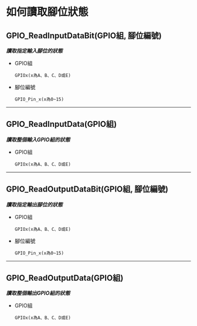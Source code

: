 # 如何讀取腳位狀態


## GPIO_ReadInputDataBit(GPIO組, 腳位編號)

***讀取指定輸入腳位的狀態***

* GPIO組
  
      GPIOx(x為A、B、C、D或E)
  
* 腳位編號

      GPIO_Pin_x(x為0~15)

-------------

## GPIO_ReadInputData(GPIO組)

***讀取整個輸入GPIO組的狀態***

* GPIO組
  
      GPIOx(x為A、B、C、D或E)

-------------

## GPIO_ReadOutputDataBit(GPIO組, 腳位編號)

***讀取指定輸出腳位的狀態***

* GPIO組
  
      GPIOx(x為A、B、C、D或E)
  
* 腳位編號

      GPIO_Pin_x(x為0~15)


-------------

## GPIO_ReadOutputData(GPIO組)

***讀取整個輸出GPIO組的狀態***

* GPIO組
  
      GPIOx(x為A、B、C、D或E)




















